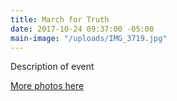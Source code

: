 ```yaml
---
title: March for Truth
date: 2017-10-24 09:37:00 -05:00
main-image: "/uploads/IMG_3719.jpg"
---
```


Description of event

[More photos here](https://photos.app.goo.gl/t2NILipYOA5Tn7OK2)